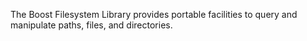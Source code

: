 The Boost Filesystem Library provides portable facilities to query and manipulate paths, files, and directories.

